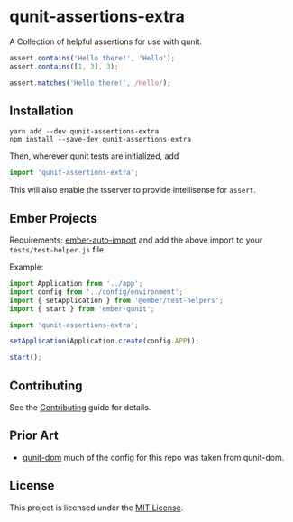 qunit-assertions-extra
==============================================================================

A Collection of helpful assertions for use with qunit.

```ts
assert.contains('Hello there!', 'Hello');
assert.contains([1, 3], 3);

assert.matches('Hello there!', /Hello/);
```


Installation
------------------------------------------------------------------------------

```
yarn add --dev qunit-assertions-extra
npm install --save-dev qunit-assertions-extra
```

Then, wherever qunit tests are initialized, add
```ts
import 'qunit-assertions-extra';
```

This will also enable the tsserver to provide intellisense for `assert`.

## Ember Projects

Requirements: [ember-auto-import](https://github.com/ef4/ember-auto-import) and add the above import to your `tests/test-helper.js` file.

Example:
```js
import Application from '../app';
import config from '../config/environment';
import { setApplication } from '@ember/test-helpers';
import { start } from 'ember-qunit';

import 'qunit-assertions-extra';

setApplication(Application.create(config.APP));

start();
```



Contributing
------------------------------------------------------------------------------

See the [Contributing](CONTRIBUTING.md) guide for details.


Prior Art
------------------------------------------------------------------------------
- [qunit-dom](https://github.com/simplabs/qunit-dom)
  much of the config for this repo was taken from qunit-dom.

License
------------------------------------------------------------------------------

This project is licensed under the [MIT License](LICENSE.md).
